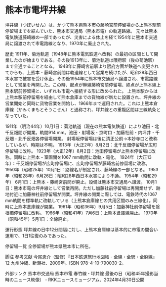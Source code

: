 # 熊本市電坪井線

坪井線（つぼいせん）は、かつて熊本県熊本市の藤崎宮前停留場から上熊本駅前停留場までを結んでいた、熊本市交通局（熊本市電）の軌道路線。
元々は熊本電気鉄道藤崎線の一部であったが、災害による休止を経て1954年に熊本市交通局に譲渡されて市電路線となり、1970年に廃止された。

歴史
1911年、菊池軌道（1948年に熊本電気鉄道へ改称）の最初の区間として開業したのが始まりである。その後1913年に、菊池軌道は隈府駅（後の菊池駅）まで全通することとなる。
1948年に藤崎宮前駅より隈府方面が鉄道へ変更されてからも、上熊本 - 藤崎宮前間は軌道線として営業を続けたが、昭和28年西日本水害で被害を受け休止。その後1954年に熊本市交通局へ譲渡され、市電路線として営業を再開した。この時、起点が幹線藤崎宮前停留場、終点が上熊本線上熊本駅前停留場と、いずれも市電へ接続する形に改められた。
上熊本駅からは上熊本駅前停留場を経由して熊本倉庫までの貨物線が新たに設置され、坪井線の営業開始と同時に貨物営業を開始し、1966年まで運用された。これは上熊本倉庫線（かみくまもとそうこせん）と通称され、坪井線との重複区間は三線軌条となっていた。

1911年（明治44年）10月1日：菊池軌道（現在の熊本電気鉄道）により池田 - 北千反畑間が開業。軌間914 mm。池田・射場坂・京町口・加藤社前・内坪井・千反畑・北千反畑各停留場開業。
射場坂停留場は後に清正公前→本妙寺口と改称しているが、時期は不明。
1913年（大正2年）8月2日：北千反畑停留場が広町停留場に改称。
1923年（大正12年）8月2日：池田停留場が上熊本停留場に改称。同時に上熊本 - 室園間を1067 mm軌間に改軌・電化。
1924年（大正13年）：千反畑停留場が広町停留場に、広町停留場が藤崎宮前停留場に改称。
1950年（昭和25年）10月1日：路線名が制定され、藤崎線の一部となる。
1953年（昭和28年）6月26日：昭和28年西日本水害により不通。
1954年（昭和29年）
6月1日：上熊本 - 藤崎宮前間が廃止。設備は熊本市交通局へ譲渡。
10月1日：熊本市電の坪井線として営業再開。ただし加藤社前停留場は再開業せず、跡地付近に加藤神社前停留場が開業。坪井線の開業に際しては、電鉄時代の1067 mm軌間を標準軌に改軌している（上熊本倉庫線との共用区間のみ三線化）。同時に上熊本倉庫線が開業。
1961年（昭和36年）9月5日：加藤神社前停留場を磐根橋停留場に改称。
1966年（昭和41年）7月6日：上熊本倉庫線廃止。
1970年（昭和45年）5月1日：全線廃止。

運行形態
坪井線の日中12分間隔に対し、上熊本倉庫線は基本的に市電の間合い運用で、1日1往復のみであった。

停留場一覧
全停留場が熊本県熊本市に所在。

脚注
参考文献
今尾恵介（監修）『日本鉄道旅行地図帳 - 全線・全駅・全廃線』 12 九州沖縄、新潮社、2009年。ISBN 978-4-10-790030-2。

外部リンク
熊本市交通局
熊本市電 春竹線・坪井線 最後の日（昭和45年撮影当時のニュース映像） - RKKニュースミュージアム、2024年4月30日公開